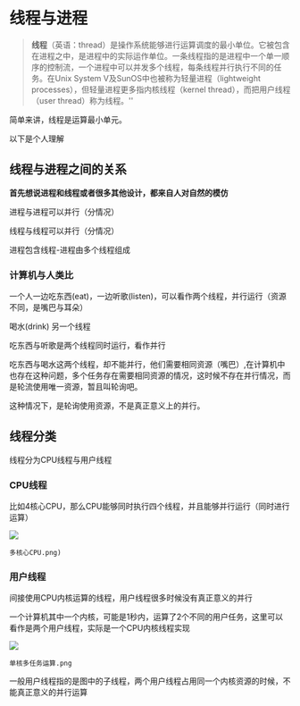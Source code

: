 # 线程与进程

>**线程**（英语：thread）是操作系统能够进行运算调度的最小单位。它被包含在进程之中，是进程中的实际运作单位。一条线程指的是进程中一个单一顺序的控制流，一个进程中可以并发多个线程，每条线程并行执行不同的任务。在Unix System V及SunOS中也被称为轻量进程（lightweight processes），但轻量进程更多指内核线程（kernel thread），而把用户线程（user thread）称为线程。''

简单来讲，线程是运算最小单元。



以下是个人理解

## 线程与进程之间的关系

**首先想说进程和线程或者很多其他设计，都来自人对自然的模仿**

进程与进程可以并行（分情况）

线程与线程可以并行（分情况）

进程包含线程-进程由多个线程组成



### 计算机与人类比

一个人一边吃东西(eat)，一边听歌(listen)，可以看作两个线程，并行运行（资源不同，是嘴巴与耳朵）

喝水(drink) 另一个线程

吃东西与听歌是两个线程同时运行，看作并行

吃东西与喝水这两个线程，却不能并行，他们需要相同资源（嘴巴）,在计算机中也存在这种问题，多个任务存在需要相同资源的情况，这时候不存在并行情况，而是轮流使用唯一资源，暂且叫轮询吧。

这种情况下，是轮询使用资源，不是真正意义上的并行。



## 线程分类

线程分为CPU线程与用户线程

### CPU线程

比如4核心CPU，那么CPU能够同时执行四个线程，并且能够并行运行（同时进行运算）

![](https://www.narule.net/staticf/media/img/cpu_multiple.png)

`多核心CPU.png)`

### 用户线程

间接使用CPU内核运算的线程，用户线程很多时候没有真正意义的并行

一个计算机其中一个内核，可能是1秒内，运算了2个不同的用户任务，这里可以看作是两个用户线程，实际是一个CPU内核线程实现

![](https://www.narule.net/staticf/media/img/cpu_single.png)

`单核多任务运算.png`

一般用户线程指的是图中的子线程，两个用户线程占用同一个内核资源的时候，不能真正意义的并行运算